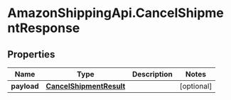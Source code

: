# AmazonShippingApi.CancelShipmentResponse

## Properties
Name | Type | Description | Notes
------------ | ------------- | ------------- | -------------
**payload** | [**CancelShipmentResult**](CancelShipmentResult.md) |  | [optional] 



